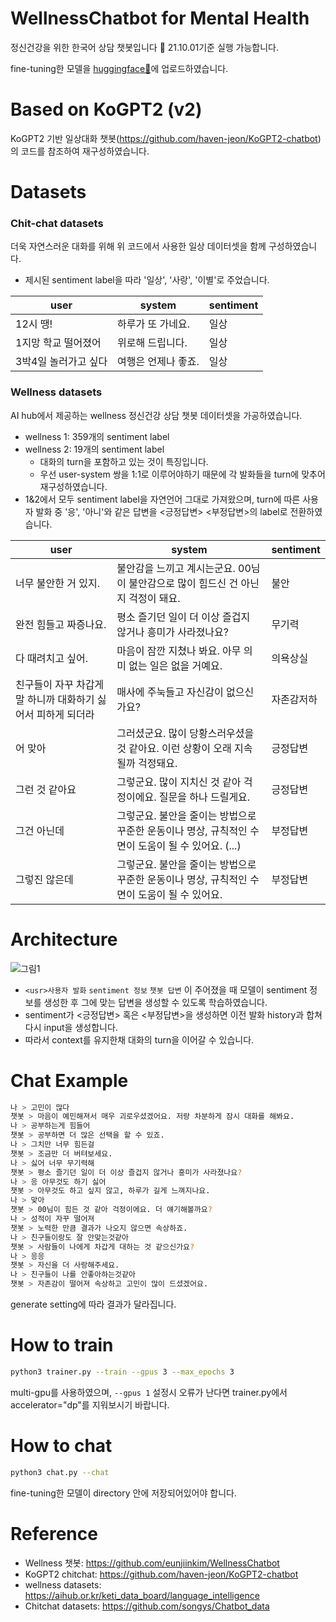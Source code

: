 # WellnessChatbot for Mental Health
정신건강을 위한 한국어 상담 챗봇입니다 🙂
21.10.01기준 실행 가능합니다.

fine-tuning한 모델을 [huggingface🤗](https://huggingface.co/eunjin/kogpt2-finetuned-wellness)에 업로드하였습니다.

# Based on KoGPT2 (v2)
KoGPT2 기반 일상대화 챗봇(https://github.com/haven-jeon/KoGPT2-chatbot) 의 코드를 참조하여 재구성하였습니다.

# Datasets
### Chit-chat datasets
더욱 자연스러운 대화를 위해 위 코드에서 사용한 일상 데이터셋을 함께 구성하였습니다.
* 제시된 sentiment label을 따라 '일상', '사랑', '이별'로 주었습니다.

|user|system| sentiment|
|-------|-------|-----|
|12시 땡!|하루가 또 가네요. |일상|
|1지망 학교 떨어졌어|위로해 드립니다.|일상|
|3박4일 놀러가고 싶다|여행은 언제나 좋죠.|일상|

### Wellness datasets
AI hub에서 제공하는 wellness 정신건강 상담 챗봇 데이터셋을 가공하였습니다.
* wellness 1: 359개의 sentiment label
* wellness 2: 19개의 sentiment label
    * 대화의 turn을 포함하고 있는 것이 특징입니다.
    * 우선 user-system 쌍을 1:1로 이루어야하기 때문에 각 발화들을 turn에 맞추어 재구성하였습니다.
* 1&2에서 모두 sentiment label을 자연언어 그대로 가져왔으며, turn에 따른 사용자 발화 중 '응', '아니'와 같은 답변을 <긍정답변> <부정답변>의 label로 전환하였습니다.

|user|system| sentiment|
|-------|-------|-----|
|너무 불안한 거 있지.|불안감을 느끼고 계시는군요. 00님이 불안감으로 많이 힘드신 건 아닌지 걱정이 돼요.|불안|
|완전 힘들고 짜증나요.|	평소 즐기던 일이 더 이상 즐겁지 않거나 흥미가 사라졌나요?|무기력|
|다 때려치고 싶어.|마음이 잠깐 지쳤나 봐요. 아무 의미 없는 일은 없을 거예요.|의욕상실|
|친구들이 자꾸 차갑게 말 하니까 대화하기 싫어서 피하게 되더라|매사에 주눅들고 자신감이 없으신가요?|자존감저하|
|어 맞아|그러셨군요. 많이 당황스러우셨을 것 같아요. 이런 상황이 오래 지속될까 걱정돼요.|긍정답변|
|그런 것 같아요|그렇군요. 많이 지치신 것 같아 걱정이에요. 질문을 하나 드릴게요.|긍정답변|
|그건 아닌데|그렇군요. 불안을 줄이는 방법으로 꾸준한 운동이나 명상, 규칙적인 수면이 도움이 될 수 있어요. (...) |부정답변|
|그렇진 않은데|그렇군요. 불안을 줄이는 방법으로 꾸준한 운동이나 명상, 규칙적인 수면이 도움이 될 수 있어요.|부정답변|

# Architecture

![그림1](https://user-images.githubusercontent.com/55074165/121313370-486b9780-c941-11eb-9b2f-b2dac1d6edae.png)

* `<usr>사용자 발화` `sentiment 정보` `챗봇 답변` 이 주어졌을 때 모델이 sentiment 정보를 생성한 후 그에 맞는 답변을 생성할 수 있도록 학습하였습니다.
* sentiment가 <긍정답변> 혹은 <부정답변>을 생성하면 이전 발화 history과 합쳐 다시 input을 생성합니다.
* 따라서 context를 유지한채 대화의 turn을 이어갈 수 있습니다.

# Chat Example

```bash
나 > 고민이 많다
챗봇 > 마음이 예민해져서 매우 괴로우셨겠어요. 저랑 차분하게 잠시 대화를 해봐요.
나 > 공부하는게 힘들어
챗봇 > 공부하면 더 많은 선택을 할 수 있죠.
나 > 그치만 너무 힘든걸
챗봇 > 조금만 더 버텨보세요.
나 > 싫어 너무 무기력해
챗봇 > 평소 즐기던 일이 더 이상 즐겁지 않거나 흥미가 사라졌나요?
나 > 응 아무것도 하기 싫어
챗봇 > 아무것도 하고 싶지 않고, 하루가 길게 느껴지나요.
나 > 맞아
챗봇 > 00님이 힘든 것 같아 걱정이에요. 더 얘기해볼까요?
나 > 성적이 자꾸 떨어져
챗봇 > 노력한 만큼 결과가 나오지 않으면 속상하죠.
나 > 친구들이랑도 잘 안맞는것같아
챗봇 > 사람들이 나에게 차갑게 대하는 것 같으신가요?
나 > 응응
챗봇 > 자신을 더 사랑해주세요.
나 > 친구들이 나를 안좋아하는것같아
챗봇 > 자존감이 떨어져 속상하고 고민이 많이 드셨겠어요.
```

generate setting에 따라 결과가 달라집니다.

# How to train

```bash
python3 trainer.py --train --gpus 3 --max_epochs 3
```
multi-gpu를 사용하였으며, `--gpus 1` 설정시 오류가 난다면 trainer.py에서 accelerator="dp"를 지워보시기 바랍니다.

# How to chat

```bash
python3 chat.py --chat
```
fine-tuning한 모델이 directory 안에 저장되어있어야 합니다.

# Reference
* Wellness 챗봇: https://github.com/eunjiinkim/WellnessChatbot
* KoGPT2 chitchat: https://github.com/haven-jeon/KoGPT2-chatbot
* wellness datasets: https://aihub.or.kr/keti_data_board/language_intelligence
* Chitchat datasets: https://github.com/songys/Chatbot_data
